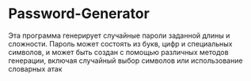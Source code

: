 # Password-Generator
Эта программа генерирует случайные пароли заданной длины и сложности. Пароль может состоять из букв, цифр и специальных символов, и может быть создан с помощью различных методов генерации, включая случайный выбор символов или использование словарных атак
